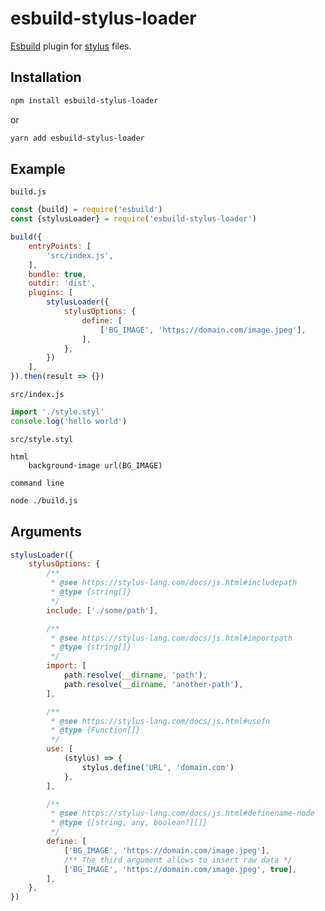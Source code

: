 # esbuild-stylus-loader

[Esbuild](https://esbuild.github.io/) plugin for [stylus](https://stylus-lang.com/) files.

## Installation
```sh
npm install esbuild-stylus-loader
```
or
```sh
yarn add esbuild-stylus-loader
```

## Example

`build.js`
```js
const {build} = require('esbuild')
const {stylusLoader} = require('esbuild-stylus-loader')

build({
    entryPoints: [
        'src/index.js',
    ],
    bundle: true,
    outdir: 'dist',
    plugins: [
        stylusLoader({
            stylusOptions: {
                define: [
                    ['BG_IMAGE', 'https://domain.com/image.jpeg'],
                ],
            },
        })
    ],
}).then(result => {})
```

`src/index.js`
```js
import './style.styl'
console.log('hello world')
```

`src/style.styl`
```styl
html
    background-image url(BG_IMAGE)
```

`command line`
```sh
node ./build.js
```

## Arguments

```js
stylusLoader({
    stylusOptions: {
        /**
         * @see https://stylus-lang.com/docs/js.html#includepath
         * @type {string[]}
         */
        include: ['./some/path'],

        /**
         * @see https://stylus-lang.com/docs/js.html#importpath
         * @type {string[]}
         */
        import: [
            path.resolve(__dirname, 'path'),
            path.resolve(__dirname, 'another-path'),
        ],

        /**
         * @see https://stylus-lang.com/docs/js.html#usefn
         * @type {Function[]}
         */
        use: [
            (stylus) => {
                stylus.define('URL', 'domain.com')
            },
        ],

        /**
         * @see https://stylus-lang.com/docs/js.html#definename-node
         * @type {[string, any, boolean?][]}
         */
        define: [
            ['BG_IMAGE', 'https://domain.com/image.jpeg'],
            /** The third argument allows to insert raw data */
            ['BG_IMAGE', 'https://domain.com/image.jpeg', true],
        ],
    },
})
```

